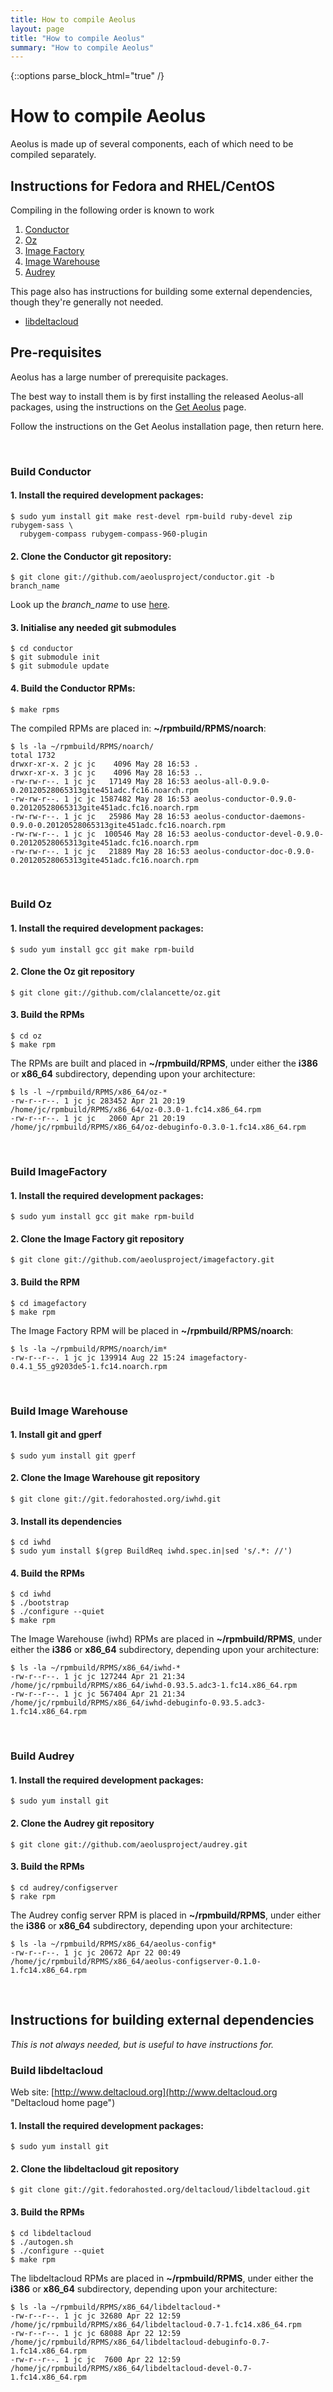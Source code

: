 ```yaml
---
title: How to compile Aeolus
layout: page
title: "How to compile Aeolus"
summary: "How to compile Aeolus"
---
```

{::options parse_block_html="true" /}

How to compile Aeolus
=====================

Aeolus is made up of several components, each of which need to be
compiled separately.

Instructions for Fedora and RHEL/CentOS
---------------------------------------

Compiling in the following order is known to work

1.  [Conductor](#conduct)
2.  [Oz](#oz)
3.  [Image Factory](#factory)
4.  [Image Warehouse](#iwhd)
5.  [Audrey](#audrey)

This page also has instructions for building some external dependencies,
though they're generally not needed.

-   [libdeltacloud](#libdeltacloud)

<div class="section-grouping">

Pre-requisites
--------------

Aeolus has a large number of prerequisite packages.

The best way to install them is by first installing the released
Aeolus-all packages, using the instructions on the [Get
Aeolus](get_it.html) page.

Follow the instructions on the Get Aeolus installation page, then
return here.
</div>

<br />

<div class="section-grouping">

### Build Conductor

#### 1. Install the required development packages:

    $ sudo yum install git make rest-devel rpm-build ruby-devel zip rubygem-sass \
      rubygem-compass rubygem-compass-960-plugin

#### 2. Clone the Conductor git repository:

    $ git clone git://github.com/aeolusproject/conductor.git -b branch_name

Look up the *branch\_name* to use
[here](https://redmine.aeolusproject.org/redmine/projects/aeolus/wiki/GitHub_Branches_and_Tags).

#### 3. Initialise any needed git submodules

    $ cd conductor
    $ git submodule init
    $ git submodule update

#### 4. Build the Conductor RPMs:

    $ make rpms

The compiled RPMs are placed in: **\~/rpmbuild/RPMS/noarch**:

    $ ls -la ~/rpmbuild/RPMS/noarch/
    total 1732
    drwxr-xr-x. 2 jc jc    4096 May 28 16:53 .
    drwxr-xr-x. 3 jc jc    4096 May 28 16:53 ..
    -rw-rw-r--. 1 jc jc   17149 May 28 16:53 aeolus-all-0.9.0-0.20120528065313gite451adc.fc16.noarch.rpm
    -rw-rw-r--. 1 jc jc 1587482 May 28 16:53 aeolus-conductor-0.9.0-0.20120528065313gite451adc.fc16.noarch.rpm
    -rw-rw-r--. 1 jc jc   25986 May 28 16:53 aeolus-conductor-daemons-0.9.0-0.20120528065313gite451adc.fc16.noarch.rpm
    -rw-rw-r--. 1 jc jc  100546 May 28 16:53 aeolus-conductor-devel-0.9.0-0.20120528065313gite451adc.fc16.noarch.rpm
    -rw-rw-r--. 1 jc jc   21889 May 28 16:53 aeolus-conductor-doc-0.9.0-0.20120528065313gite451adc.fc16.noarch.rpm
</div>

<br />

<div class="section-grouping">

### Build Oz

#### 1. Install the required development packages:

    $ sudo yum install gcc git make rpm-build

#### 2. Clone the Oz git repository

    $ git clone git://github.com/clalancette/oz.git

#### 3. Build the RPMs

    $ cd oz
    $ make rpm

The RPMs are built and placed in **\~/rpmbuild/RPMS**, under either the
**i386** or **x86\_64** subdirectory, depending upon your architecture:

    $ ls -l ~/rpmbuild/RPMS/x86_64/oz-*
    -rw-r--r--. 1 jc jc 283452 Apr 21 20:19 /home/jc/rpmbuild/RPMS/x86_64/oz-0.3.0-1.fc14.x86_64.rpm
    -rw-r--r--. 1 jc jc   2060 Apr 21 20:19 /home/jc/rpmbuild/RPMS/x86_64/oz-debuginfo-0.3.0-1.fc14.x86_64.rpm

</div>

<br />

<div class="section-grouping">

### Build ImageFactory

#### 1. Install the required development packages:

    $ sudo yum install gcc git make rpm-build

#### 2. Clone the Image Factory git repository

    $ git clone git://github.com/aeolusproject/imagefactory.git

#### 3. Build the RPM

    $ cd imagefactory
    $ make rpm

The Image Factory RPM will be placed in **\~/rpmbuild/RPMS/noarch**:

    $ ls -la ~/rpmbuild/RPMS/noarch/im*
    -rw-r--r--. 1 jc jc 139914 Aug 22 15:24 imagefactory-0.4.1_55_g9203de5-1.fc14.noarch.rpm

</div>

<br />

<div class="section-grouping">

### Build Image Warehouse

#### 1. Install git and gperf

    $ sudo yum install git gperf

#### 2. Clone the Image Warehouse git repository

    $ git clone git://git.fedorahosted.org/iwhd.git

#### 3. Install its dependencies

    $ cd iwhd
    $ sudo yum install $(grep BuildReq iwhd.spec.in|sed 's/.*: //')

#### 4. Build the RPMs

    $ cd iwhd
    $ ./bootstrap
    $ ./configure --quiet
    $ make rpm

The Image Warehouse (iwhd) RPMs are placed in **\~/rpmbuild/RPMS**,
under either the **i386** or **x86\_64** subdirectory, depending upon
your architecture:

    $ ls -la ~/rpmbuild/RPMS/x86_64/iwhd-*
    -rw-r--r--. 1 jc jc 127244 Apr 21 21:34 /home/jc/rpmbuild/RPMS/x86_64/iwhd-0.93.5.adc3-1.fc14.x86_64.rpm
    -rw-r--r--. 1 jc jc 567404 Apr 21 21:34 /home/jc/rpmbuild/RPMS/x86_64/iwhd-debuginfo-0.93.5.adc3-1.fc14.x86_64.rpm

</div>

<br />

<div class="section-grouping">

### Build Audrey

#### 1. Install the required development packages:

    $ sudo yum install git

#### 2. Clone the Audrey git repository

    $ git clone git://github.com/aeolusproject/audrey.git

#### 3. Build the RPMs

    $ cd audrey/configserver
    $ rake rpm

The Audrey config server RPM is placed in **\~/rpmbuild/RPMS**, under
either the **i386** or **x86\_64** subdirectory, depending upon your
architecture:

    $ ls -la ~/rpmbuild/RPMS/x86_64/aeolus-config*
    -rw-r--r--. 1 jc jc 20672 Apr 22 00:49 /home/jc/rpmbuild/RPMS/x86_64/aeolus-configserver-0.1.0-1.fc14.x86_64.rpm

</div>

<br />

<div class="section-grouping">

Instructions for building external dependencies
-----------------------------------------------

*This is not always needed, but is useful to have instructions for.*

### Build libdeltacloud

Web site:
[http://www.deltacloud.org](http://www.deltacloud.org "Deltacloud home page")

#### 1. Install the required development packages:

    $ sudo yum install git

#### 2. Clone the libdeltacloud git repository

    $ git clone git://git.fedorahosted.org/deltacloud/libdeltacloud.git

#### 3. Build the RPMs

    $ cd libdeltacloud
    $ ./autogen.sh
    $ ./configure --quiet
    $ make rpm

The libdeltacloud RPMs are placed in **\~/rpmbuild/RPMS**, under either
the **i386** or **x86\_64** subdirectory, depending upon your
architecture:

    $ ls -la ~/rpmbuild/RPMS/x86_64/libdeltacloud-*
    -rw-r--r--. 1 jc jc 32680 Apr 22 12:59 /home/jc/rpmbuild/RPMS/x86_64/libdeltacloud-0.7-1.fc14.x86_64.rpm
    -rw-r--r--. 1 jc jc 68088 Apr 22 12:59 /home/jc/rpmbuild/RPMS/x86_64/libdeltacloud-debuginfo-0.7-1.fc14.x86_64.rpm
    -rw-r--r--. 1 jc jc  7600 Apr 22 12:59 /home/jc/rpmbuild/RPMS/x86_64/libdeltacloud-devel-0.7-1.fc14.x86_64.rpm

</div>
